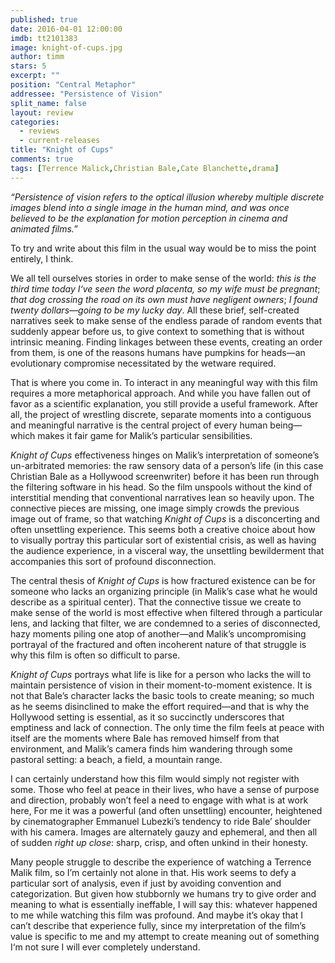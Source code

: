 ```yaml
---
published: true
date: 2016-04-01 12:00:00
imdb: tt2101383
image: knight-of-cups.jpg
author: timm
stars: 5
excerpt: ""
position: "Central Metaphor"
addressee: "Persistence of Vision"
split_name: false
layout: review
categories: 
  - reviews
  - current-releases
title: "Knight of Cups"
comments: true
tags: [Terrence Malick,Christian Bale,Cate Blanchette,drama]
---
```

_“Persistence of vision refers to the optical illusion whereby multiple discrete images blend into a single image in the human mind, and was once believed to be the explanation for motion perception in cinema and animated films.”_

To try and write about this film in the usual way would be to miss the point entirely, I think. 

We all tell ourselves stories in order to make sense of the world: _this is the third time today I‘ve seen the word placenta, so my wife must be pregnant_; _that dog crossing the road on its own must have negligent owners_; _I found twenty dollars—going to be my lucky day_. All these brief, self-created narratives seek to make sense of the endless parade of random events that suddenly appear before us, to give context to something that is without intrinsic meaning. Finding linkages between these events, creating an order from them, is one of the reasons humans have pumpkins for heads—an evolutionary compromise necessitated by the wetware required. 

That is where you come in. To interact in any meaningful way with this film requires a more metaphorical approach. And while you have fallen out of favor as a scientific explanation, you still provide a useful framework. After all, the project of wrestling discrete, separate moments into a contiguous and meaningful narrative is the central project of every human being—which makes it fair game for Malik’s particular sensibilities.

_Knight of Cups_ effectiveness hinges on Malik’s interpretation of someone’s un-arbitrated memories: the raw sensory data of a person’s life (in this case Christian Bale as a Hollywood screenwriter) before it has been run through the filtering software in his head. So the film unspools without the kind of interstitial mending that conventional narratives lean so heavily upon. The connective pieces are missing, one image simply crowds the previous image out of frame, so that watching _Knight of Cups_ is a disconcerting and often unsettling experience. This seems both a creative choice about how to visually portray this particular sort of existential crisis, as well as having the audience experience, in a visceral way, the unsettling bewilderment that accompanies this sort of profound disconnection.

The central thesis of _Knight of Cups_ is how fractured existence can be for someone who lacks an organizing principle (in Malik’s case what he would describe as a spiritual center). That the connective tissue we create to make sense of the world is most effective when filtered through a particular lens, and lacking that filter, we are condemned to a series of disconnected, hazy moments piling one atop of another—and Malik’s uncompromising portrayal of the fractured and often incoherent nature of that struggle is why this film is often so difficult to parse.

_Knight of Cups_ portrays what life is like for a person who lacks the will to maintain persistence of vision in their moment-to-moment existence. It is not that Bale’s character lacks the basic tools to create meaning; so much as he seems disinclined to make the effort required—and that is why the Hollywood setting is essential, as it so succinctly underscores that emptiness and lack of connection. The only time the film feels at peace with itself are the moments where Bale has removed himself from that environment, and Malik’s camera finds him wandering through some pastoral setting: a beach, a field, a mountain range.

I can certainly understand how this film would simply not register with some. Those who feel at peace in their lives, who have a sense of purpose and direction, probably won’t feel a need to engage with what is at work here, For me it was a powerful (and often unsettling) encounter, heightened by cinematographer Emmanuel Lubezki’s tendency to ride Bale’ shoulder with his camera. Images are alternately gauzy and ephemeral, and then all of sudden _right up close_: sharp, crisp, and often unkind in their honesty.

Many people struggle to describe the experience of watching a Terrence Malik film, so I’m certainly not alone in that. His work seems to defy a particular sort of analysis, even if just by avoiding convention and categorization. But given how stubbornly we humans try to give order and meaning to what is essentially ineffable, I will say this: whatever happened to me while watching this film was profound. And maybe it’s okay that I can’t describe that experience fully, since my interpretation of the film’s value is specific to me and my attempt to create meaning out of something I‘m not sure I will ever completely understand.